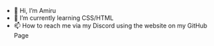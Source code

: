 - 👋 Hi, I’m Amiru
- 🌱 I’m currently learning CSS/HTML
- 📫 How to reach me via my Discord using the website on my GitHub Page

<!---
NotAmiru/NotAmiru is a ✨ special ✨ repository because its `README.md` (this file) appears on your GitHub profile.
You can click the Preview link to take a look at your changes.
--->
